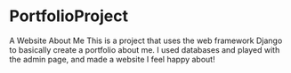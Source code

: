 # PortfolioProject
A Website About Me
This is a project that uses the web framework Django to basically create a portfolio about me. 
I used databases and played with the admin page, and made a website I feel happy about!

